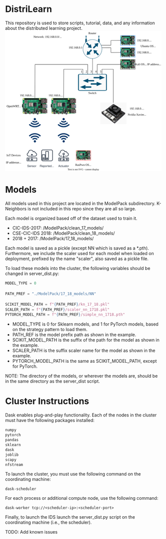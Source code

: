 # DistriLearn
This repository is used to store scripts, tutorial, data, and any information about the distributed learning project.
![Topo](Network.svg)


# Models

All models used in this project are located in the ModelPack subdirectory. K-Neighbors is not included in this repo since they are all so large. 

Each model is organized based off of the dataset used to train it. 
 * CIC-IDS-2017: /ModelPack/clean_17_models/
 * CSE-CIC-IDS 2018: /ModelPack/clean_18_models/
 * 2018 + 2017: /ModelPack/17_18_models/

Each model is saved as a pickle (except NN which is saved as a \*.pth). Furthermore, we include the scaler used for each model when loaded on deployment, prefixed by the name "scaler", also saved as a pickle file. 

To load these models into the cluster, the following variables should be changed in server_dist.py:

```python
MODEL_TYPE = 0 

PATH_PREF = "./ModelPack/17_18_models/NN"

SCIKIT_MODEL_PATH = f"{PATH_PREF}/kn_17_18.pkl"
SCALER_PATH = f"{PATH_PREF}/scaler_nn_1718.pkl"
PYTORCH_MODEL_PATH = f"{PATH_PREF}/simple_nn_1718.pth"

```

* MODEL_TYPE is 0 for Sklearn models, and 1 for PyTorch models, based on the strategy pattern to load them.
* PATH_REF is the model prefix path as shown in the example.
* SCIKIT_MODEL_PATH is the suffix of the path for the model as shown in the example.
* SCALER_PATH is the suffix scaler name for the model as shown in the example.
* PYTORCH_MODEL_PATH is the same as SCIKIT_MODEL_PATH, except for PyTorch.


NOTE: The directory of the models, or wherever the models are, should be in the same directory as the server_dist script.


# Cluster Instructions

Dask enables plug-and-play functionality. Each of the nodes in the cluster must have the following packages installed:
```
numpy 
pytorch
pandas
sklearn
dask
joblib
scapy
nfstream
```
To launch the cluster, you must use the following command on the coordinating machine:
```
dask-scheduler
```

For each process or additional compute node, use the following command:
```
dask-worker tcp://<scheduler-ip>:<scheduler-port>
```

Finally, to launch the IDS launch the server_dist.py script on the coordinating machine (i.e., the scheduler).

TODO: Add known issues
